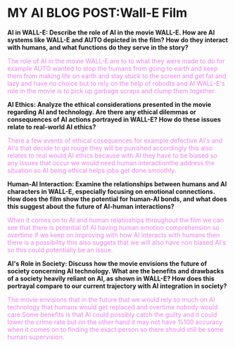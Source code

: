 # **MY AI BLOG POST:Wall-E Film**



**AI in WALL-E: Describe the role of AI in the movie WALL-E. How are AI systems like WALL-E and AUTO depicted in the film? How do they interact with humans, and what functions do they serve in the story?**

<p style="color:violet;"</style> The role of AI in the movie WALL-E are to to what they were made to do for example AUTO wanted to stop the humans from going to earth and keep them from making life on earth and stay stuck to the screen and get fat and lazy and have no choice but to rely on the help of robodts and AI WALL-E's role in the movie is to pick up garbage scraps and clump them together.</p>



**AI Ethics: Analyze the ethical considerations presented in the movie regarding AI and technology. Are there any ethical dilemmas or consequences of AI actions portrayed in WALL-E? How do these issues relate to real-world AI ethics?**
<p style="color:violet;"</style> There a few events of ethical cosequences for example defective AI's and AI's that decide to go rouge they will be punished accordingly this also relates to real would AI ethics because with AI they have to be biased so any issues that occur we would need human interactionthe address the situation so AI being ethical helps jobs get done smoothly.   </p>

**Human-AI Interaction: Examine the relationships between humans and AI characters in WALL-E, especially focusing on emotional connections. How does the film show the potential for human-AI bonds, and what does this suggest about the future of AI-human interactions?**

<p style="color:violet;"</style> When it comes on to AI and human relatioships throughout the film we can see that there is potential of AI having human emotion comprehension so overtime if we keep on improving with how AI  interacts with humans then there is a possibility this also suggets that we will also have non biased AI's so this could potentially be an issue.  </p>

**AI's Role in Society: Discuss how the movie envisions the future of society concerning AI technology. What are the benefits and drawbacks of a society heavily reliant on AI, as shown in WALL-E? How does this portrayal compare to our current trajectory with AI integration in society?**

<p style="color:violet;"</style> The movie envisions that in the future that we would rely so much on AI technology that humans would get replaced and overtime nobody would care.Some benefits is that AI could possibly catch the guilty and it could lower the crime rate but on the other hand it may not have %100 accuracy when it comes on to finding the exact person so there should still be some human supervision.    </p>